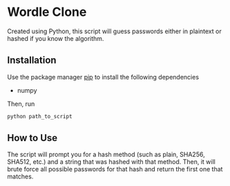 # Wordle Clone

Created using Python, this script will guess passwords either in plaintext or hashed if you know the algorithm.

## Installation

Use the package manager [pip](https://pip.pypa.io/en/stable/) to install the following dependencies

- numpy

Then, run

```bash
python path_to_script
```

## How to Use

The script will prompt you for a hash method (such as plain, SHA256, SHA512, etc.) and a string that was hashed with that method. Then, it will brute force all possible passwords for that hash and return the first one that matches.